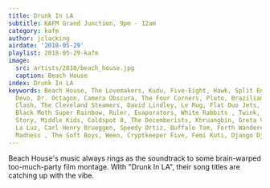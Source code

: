 ```yaml
---
title: Drunk In LA
subtitle: KAFM Grand Junction, 9pm - 12am
category: kafm
author: jclacking
airdate: '2018-05-29'
playlist: 2018-05-29-kafm
image:
  src: artists/2018/beach_house.jpg
  caption: Beach House
index: Drunk In LA
keywords: Beach House, The Lovemakers, Kudu, Five-Eight, Hawk, Split Enz, Naked Giants,
  Devo, Dr. Octagon, Camera Obscura, The Four Corners, Pluto, Brazilian Girls, The
  Clash, The Cleveland Steamers, David Lindley, Le Rug, Flat Duo Jets, Post Animal,
  Black Moth Super Rainbow, Ruler, Evaporators, White Rabbits , Twink, The Abe Lincoln
  Story, Middle Kids, Coldspot 8, The Decemberists, Khruangbin, Greta Van Fleet, Illinois,
  La Luz, Carl Henry Brueggen, Speedy Ortiz, Buffalo Tom, Forth Wanderers, Squarepusher,
  Madness , The Soft Boys, Ween, Cryptkeeper Five, Femi Kuti, Django Django
---
```

Beach House's music always rings as the soundtrack to some brain-warped too-much-party film montage. WIth "Drunk In LA", their song titles are catching up with the vibe.
